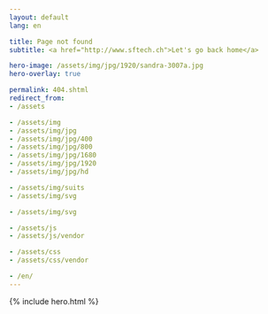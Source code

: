 ```yaml
---
layout: default
lang: en

title: Page not found
subtitle: <a href="http://www.sftech.ch">Let's go back home</a>

hero-image: /assets/img/jpg/1920/sandra-3007a.jpg
hero-overlay: true

permalink: 404.shtml
redirect_from:
- /assets

- /assets/img
- /assets/img/jpg
- /assets/img/jpg/400
- /assets/img/jpg/800
- /assets/img/jpg/1680
- /assets/img/jpg/1920
- /assets/img/jpg/hd

- /assets/img/suits
- /assets/img/svg

- /assets/img/svg

- /assets/js
- /assets/js/vendor

- /assets/css
- /assets/css/vendor

- /en/
---
```

{% include hero.html %}